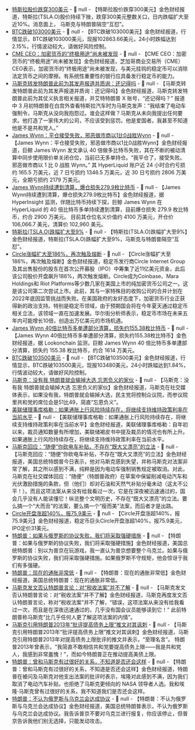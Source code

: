 - [特斯拉股价跌穿300美元]() - 📰 null - 【特斯拉股价跌穿300美元】金色财经报道，特斯拉(TSLA.O)股价持续下挫，跌穿300美元整数关口，日内跌幅扩大至近10%。消息面上， 马斯克与特朗普隔空“互怼”。
- [BTC跌破103000美元]() - 📰 null - 【BTC跌破103000美元】金色财经报道，行情显示，BTC跌破103000美元，现报102863.66美元，24小时跌幅达到2.15%，行情波动较大，请做好风险控制。
- [CME CEO：加密货币的“终极用途”尚未被发现](https://flash.jin10.com/detail/20250606014700442800) - 📰 null - 【CME CEO：加密货币的“终极用途”尚未被发现】金色财经报道，芝加哥商业交易所（CME）CEO表示，加密货币的“终极用途”尚未被发现，与美元挂钩的稳定币可以消除法定货币之间的摩擦。有系统性重要性的银行应具备发行稳定币的能力。
- [马斯克转发特朗普此前为其发声报道并质询：还记得吗](https://x.com/elonmusk/status/1930680655173882078) - 📰 null - 【马斯克转发特朗普此前为其发声报道并质询：还记得吗】金色财经报道，马斯克转发特朗普此前为其仗义执言相关报道，并艾特特朗普 X 账号，“还记得吗？” 
报道中 3 月初特朗普在白宫外查看特斯拉汽车时为马斯克发声：“我结束了电动车强制令，马斯克从没向我抱怨过。谁会这样做？马斯克从未向我提出任何要求。他打造了一家伟大的公司，不应该受到惩罚。他是爱国者。我甚至不知道他是不是共和党人。”
- [James Wynn：平仓接受失败，邪恶做市商以1比0战胜Wynn](https://x.com/JamesWynnReal/status/1930674993286848956) - 📰 null - 【James Wynn：平仓接受失败，邪恶做市商以1比0战胜Wynn】金色财经报道，巨鲸 James Wynn 发文承认 40 倍做多比特币失败，其在不断的被动清算中同步使用限价单关闭仓位，当前已无多单持仓。“我平仓了，接受失败。邪恶做市商以 1 比 0 战胜 Wynn。” 
其 HyperLiquid 账户近 24 小时合约亏损约 165.5 万美元，近 7 日亏损约 1346.5 万美元，近 30 日亏损约 2806 万美元，全期亏损约 2179 万美元。
- [James Wynn持续遭到清算，爆仓损失279.9枚比特币]() - 📰 null - 【James Wynn持续遭到清算，爆仓损失279.9枚比特币】金色财经报道，据 HyperInsight 监测，伴随比特币持续下探，巨鲸 James Wynn 在 HyperLiquid 的 40 倍比特币多单持续遭到清算，目前爆仓损失 279.9 枚比特币，约合 2900 万美元。 
目前其仓位名义价值约 4100 万美元，开仓价 106,066.7 美元，清算价 102,960 美元。
- [特斯拉(TSLA.O)跌幅扩大至9%]() - 📰 null - 【特斯拉(TSLA.O)跌幅扩大至9%】金色财经报道，特斯拉(TSLA.O)跌幅扩大至9%，马斯克与特朗普隔空“互怼”。
- [Circle涨幅扩大至186%，再次触及熔断]() - 📰 null - 【Circle涨幅扩大至186%，再次触及熔断】金色财经报道，稳定币发行商Circle Internet Group及其出售股份的股东在首次公开募股（IPO）中筹集了近11亿美元资金，此后该公司股价开盘飙升186%，两次触发熔断。Circle成为Coinbase、Mara Holdings和 Riot Platforms等少数几家在美国上市的纯加密货币公司之一。这是该公司第二次尝试上市。此前，其与一家特殊目的收购公司的合并计划在2022年底因监管挑战而失败。在美国政府的友好态度下，加密货币行业正获得新的政治支持。特别是稳定币领域，由于预期国会将在今年夏天通过稳定币相关立法，该领域一直在加速发展。华尔街分析师表示，稳定币市场在未来五年内可能增长10倍，创造出万亿美元的市场机遇。
- [James Wynn 40倍比特币多单遭部分清算，损失约155.38枚比特币](https://x.com/lookonchain/status/1930666110363516980) - 📰 null - 【James Wynn 40倍比特币多单遭部分清算，损失约155.38枚比特币】金色财经报道，据 Lookonchain 监测，巨鲸 James Wynn 40 倍比特币多单遭部分清算，损失约 155.38 枚比特币，约合 1614 万美元。
- [BTC跌破103500美元]() - 📰 null - 【BTC跌破103500美元】金色财经报道，行情显示，BTC跌破103500美元，现报103480美元，24小时跌幅达到1.84%，行情波动较大，请做好风险控制。
- [马斯克：没有我 特朗普就会输掉大选 忘恩负义的家伙](https://flash.jin10.com/detail/20250606004822820800) - 📰 null - 【马斯克：没有我 特朗普就会输掉大选 忘恩负义的家伙】金色财经报道，马斯克在社交媒体表示，如果没有我，特朗普就会输掉大选，民主党将控制众议院，而参议院里共和党的席位会是51比49，简直“忘恩负义”。
- [美联储理事库格勒：如果通胀上行风险持续存在，将继续支持维持政策利率在当前水平](https://flash.jin10.com/detail/20250606000550691800) - 📰 null - 【美联储理事库格勒：如果通胀上行风险持续存在，将继续支持维持政策利率在当前水平】金色财经报道，美联储理事库格勒：自年初以来，裁员通知数量有所增加，美联储褐皮书中提及裁员的情况也有所上升。如果通胀上行风险持续存在，将继续支持维持政策利率在当前水平。
- [马斯克回应：“随便”你砍电车补贴，不存在“既大又漂亮”的立法](https://flash.jin10.com/detail/20250606003549687800) - 📰 null - 【马斯克回应：“随便”你砍电车补贴，不存在“既大又漂亮”的立法】金色财经报道，美国总统特朗普今日表示，他对马斯克感到失望，并称马斯克对法案非常了解，其之所以感到不满，纯粹是因为电动车强制销售规定被取消。对此，马斯克在社交媒体回应：“随便”（特朗普政府）在草案中保留削减电动汽车和光伏激励措施的条款，但（他们）却对石油和天然气补贴分毫未动（这太不公平！）。而且这项法案从来没有给我看过一次，它是在深夜被迅速通过的，国会几乎没有人能读懂它！纵览整个文明历史，不存在“既大又漂亮”的立法。要么搞一个“大而丑”的法案，要么搞一个“瘦而美”法案，而后者才是出路。
- [Circle开盘涨超140%，报75.9美元]() - 📰 null - 【Circle开盘涨超140%，报75.9美元】金色财经报道，稳定币巨头Circle开盘涨超140%，报75.9美元，IPO定价31美元。
- [特朗普：如果与俄罗斯的协议失败，我们将采取强硬措施](https://flash.jin10.com/detail/20250606001625002800) - 📰 null - 【特朗普：如果与俄罗斯的协议失败，我们将采取强硬措施】金色财经报道，美国总统特朗普：别以为普京在玩游戏，我一直认为普京想要整个乌克兰。如果与俄罗斯的协议失败，我们将采取强硬措施。如果俄罗斯不守规矩，他会惊讶于我们有多强硬。
- [特朗普：现在的通胀非常低](https://flash.jin10.com/detail/20250606000438650800) - 📰 null - 【特朗普：现在的通胀非常低】金色财经报道，美国总统特朗普：现在的通胀非常低。
- [马斯克发文否认特朗普言论：对“税收法案”并不了解](https://x.com/elonmusk/status/1930662301792977094) - 📰 null - 【马斯克发文否认特朗普言论：对“税收法案”并不了解】金色财经报道，马斯克再度发文否认特朗普言论，称对“税收法案”并不了解，“错误，这项法案从来没有给我看过一次，而且是在深夜迅速通过的，几乎没有国会议员能够读到它！” 
此前特朗普称马斯克“比几乎任何人更了解这项法案的内情”。
- [马斯克引用特朗普2013年“批评提高债务上限”推文对其讽刺](https://x.com/elonmusk/status/1930645855285231914) - 📰 null - 【马斯克引用特朗普2013年“批评提高债务上限”推文对其讽刺】金色财经报道，马斯克引用特朗普2013年对提高债务上限批评的推文并表示，“至理名言”。 
特朗普2013年曾表示，“我简直不敢相信共和党要提高债务上限——我是共和党人，我感到非常羞愧！”，而如今特朗普正在推动提高美债上限。
- [特朗普：曾和马斯克有过很好的关系，不知道是否还会这样](https://x.com/KobeissiLetter/status/1930656470606979446) - 📰 null - 【特朗普：曾和马斯克有过很好的关系，不知道是否还会这样】金色财经报道，特朗普在被问及马斯克对他支出法案的批评时表示，埃隆对此感到不满，因为我们取消了电动汽车补贴，也拒绝了马斯克更倾向的 NASA 领导者人选。我和埃隆·马斯克曾有过很好的关系，我不知道我们是否还会这样。
- [特朗普：不认为俄罗斯与乌克兰会达成协议](https://flash.jin10.com/detail/20250606001913959800) - 📰 null - 【特朗普：不认为俄罗斯与乌克兰会达成协议】金色财经报道，美国总统特朗普表示，不认为俄罗斯与乌克兰会达成协议。我告诉普京不要对乌克兰进行报复，你应该停止，但普京告诉我他们别无选择，只能发动攻击。
